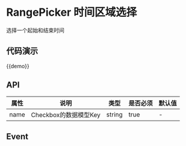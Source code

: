 # RangePicker 时间区域选择

选择一个起始和结束时间

## 代码演示

{{demo}}

## API
| 属性        | 说明     | 类型               | 是否必须  | 默认值   |
| --------- | ------ | ---------------- | ----- | ----- |
| name | Checkbox的数据模型Key | string | true | - | 

## Event